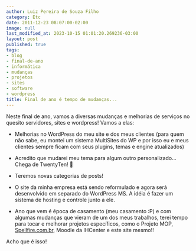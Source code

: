 ```yaml
---
author: Luiz Pereira de Souza Filho
category: Etc
date: 2011-12-23 08:07:00-02:00
image: null
last_modified_at: 2023-10-15 01:01:20.269236-03:00
layout: post
published: true
tags:
- blog
- final-de-ano
- informática
- mudanças
- projetos
- sites
- software
- wordpress
title: Final de ano é tempo de mudanças...
---
```


Neste final de ano, vamos a diversas mudanças e melhorias de serviços no quesito servidores, sites e wordpress! Vamos a elas:

* Melhorias no WordPress do meu site e dos meus clientes (para quem não sabe, eu montei um sistema MultiSites do WP e por isso eu e meus clientes sempre ficam com seus plugins, temas e engine atualizados)

* Acredito que mudarei meu tema para algum outro personalizado... Chega de TwentyTen! 🙂

* Teremos novas categorias de posts!

* O site da minha empresa está sendo reformulado e agora será desenvolvido em separado do WordPress MS. A idéia é fazer um sistema de hosting e controle junto a ele.

* Ano que vem é época de casamento (meu casamento :P) e com algumas mudanças que vieram de um dos meus trabalhos, terei tempo para tocar e melhorar projetos específicos, como o Projeto MOP, [Spellfire.com.br](http://spellfire.com.br), Moodle da IHCenter e este site mesmo!!

Acho que é isso!
